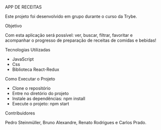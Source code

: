 APP DE RECEITAS

Este projeto foi desenvolvido em grupo durante o curso da Trybe.

Objetivo

Com esta aplicação será possível: ver, buscar, filtrar, favoritar e acompanhar o progresso de preparação de receitas de comidas e bebidas!

Tecnologias Utilizadas
- JavaScript
- Css
- Biblioteca React-Redux

Como Executar o Projeto
- Clone o repositório
- Entre no diretório do projeto
- Instale as dependências: npm install
- Execute o projeto: npm start

Contribuidores

Pedro Steinmüller, Bruno Alexandre, Renato Rodrigues e Carlos Prado.
